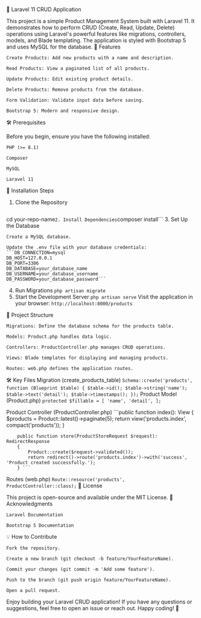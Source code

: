 🚀 Laravel 11 CRUD Application

This project is a simple Product Management System built with Laravel 11. It demonstrates how to perform CRUD (Create, Read, Update, Delete) operations using Laravel's powerful features like migrations, controllers, models, and Blade templating. The application is styled with Bootstrap 5 and uses MySQL for the database.
🌟 Features

    Create Products: Add new products with a name and description.

    Read Products: View a paginated list of all products.

    Update Products: Edit existing product details.

    Delete Products: Remove products from the database.

    Form Validation: Validate input data before saving.

    Bootstrap 5: Modern and responsive design.

🛠️ Prerequisites

Before you begin, ensure you have the following installed:

    PHP (>= 8.1)

    Composer

    MySQL

    Laravel 11

🚀 Installation Steps
1. Clone the Repository
   ```git clone https://github.com/your-username/your-repo-name.git
cd your-repo-name```
2. Install Dependencies
  ```composer install```
3. Set Up the Database

    Create a MySQL database.

    Update the .env file with your database credentials:
    ```DB_CONNECTION=mysql
    DB_HOST=127.0.0.1
    DB_PORT=3306
    DB_DATABASE=your_database_name
    DB_USERNAME=your_database_username
    DB_PASSWORD=your_database_password```
4. Run Migrations
   ```php artisan migrate```
5. Start the Development Server
   ```php artisan serve```
Visit the application in your browser:
  ```http://localhost:8000/products```

📂 Project Structure

    Migrations: Define the database schema for the products table.

    Models: Product.php handles data logic.

    Controllers: ProductController.php manages CRUD operations.

    Views: Blade templates for displaying and managing products.

    Routes: web.php defines the application routes.

🛠️ Key Files
Migration (create_products_table)
    ```Schema::create('products', function (Blueprint $table) {
          $table->id();
          $table->string('name');
          $table->text('detail');
          $table->timestamps();
      });```
Product Model (Product.php)
    ```protected $fillable = [
          'name',
          'detail',
      ];```

Product Controller (ProductController.php)
    ```public function index(): View
        {
            $products = Product::latest()->paginate(5);
            return view('products.index', compact('products'));
        }
        
        public function store(ProductStoreRequest $request): RedirectResponse
        {
            Product::create($request->validated());
            return redirect()->route('products.index')->with('success', 'Product created successfully.');
        } ```
Routes (web.php)
    ``` Route::resource('products', ProductController::class); ```
📝 License

This project is open-source and available under the MIT License.
🙏 Acknowledgments

    Laravel Documentation

    Bootstrap 5 Documentation

💡 How to Contribute

    Fork the repository.

    Create a new branch (git checkout -b feature/YourFeatureName).

    Commit your changes (git commit -m 'Add some feature').

    Push to the branch (git push origin feature/YourFeatureName).

    Open a pull request.

Enjoy building your Laravel CRUD application! If you have any questions or suggestions, feel free to open an issue or reach out. Happy coding! 🚀
